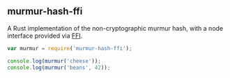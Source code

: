 ## murmur-hash-ffi

A Rust implementation of the non-cryptographic murmur hash, with a node interface provided via [FFI](https://npmjs.org/package/ffi).

```javascript
var murmur = require('murmur-hash-ffi');

console.log(murmur('cheese'));
console.log(murmur('beans', 42));
```
